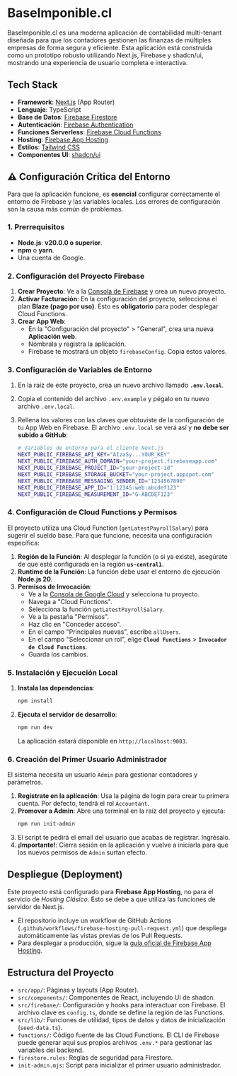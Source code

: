 # BaseImponible.cl

BaseImponible.cl es una moderna aplicación de contabilidad multi-tenant diseñada para que los contadores gestionen las finanzas de múltiples empresas de forma segura y eficiente. Esta aplicación está construida como un prototipo robusto utilizando Next.js, Firebase y shadcn/ui, mostrando una experiencia de usuario completa e interactiva.

## Tech Stack

- **Framework**: [Next.js](https://nextjs.org/) (App Router)
- **Lenguaje**: TypeScript
- **Base de Datos**: [Firebase Firestore](https://firebase.google.com/docs/firestore)
- **Autenticación**: [Firebase Authentication](https://firebase.google.com/docs/auth)
- **Funciones Serverless**: [Firebase Cloud Functions](https://firebase.google.com/docs/functions)
- **Hosting**: [Firebase App Hosting](https://firebase.google.com/docs/app-hosting)
- **Estilos**: [Tailwind CSS](https://tailwindcss.com/)
- **Componentes UI**: [shadcn/ui](https://ui.shadcn.com/)

## ⚠️ Configuración Crítica del Entorno

Para que la aplicación funcione, es **esencial** configurar correctamente el entorno de Firebase y las variables locales. Los errores de configuración son la causa más común de problemas.

### 1. Prerrequisitos

- **Node.js**: **v20.0.0 o superior**.
- **npm** o **yarn**.
- Una cuenta de Google.

### 2. Configuración del Proyecto Firebase

1.  **Crear Proyecto**: Ve a la [Consola de Firebase](https://console.firebase.google.com/) y crea un nuevo proyecto.
2.  **Activar Facturación**: En la configuración del proyecto, selecciona el plan **Blaze (pago por uso)**. Esto es **obligatorio** para poder desplegar Cloud Functions.
3.  **Crear App Web**:
    - En la "Configuración del proyecto" > "General", crea una nueva **Aplicación web**.
    - Nómbrala y registra la aplicación.
    - Firebase te mostrará un objeto `firebaseConfig`. Copia estos valores.

### 3. Configuración de Variables de Entorno

1.  En la raíz de este proyecto, crea un nuevo archivo llamado **`.env.local`**.
2.  Copia el contenido del archivo `.env.example` y pégalo en tu nuevo archivo `.env.local`.
3.  Rellena los valores con las claves que obtuviste de la configuración de tu App Web en Firebase. El archivo `.env.local` se verá así y **no debe ser subido a GitHub**:

    ```bash
    # Variables de entorno para el cliente Next.js
    NEXT_PUBLIC_FIREBASE_API_KEY="AIzaSy...YOUR_KEY"
    NEXT_PUBLIC_FIREBASE_AUTH_DOMAIN="your-project.firebaseapp.com"
    NEXT_PUBLIC_FIREBASE_PROJECT_ID="your-project-id"
    NEXT_PUBLIC_FIREBASE_STORAGE_BUCKET="your-project.appspot.com"
    NEXT_PUBLIC_FIREBASE_MESSAGING_SENDER_ID="1234567890"
    NEXT_PUBLIC_FIREBASE_APP_ID="1:12345:web:abcdef123"
    NEXT_PUBLIC_FIREBASE_MEASUREMENT_ID="G-ABCDEF123"
    ```

### 4. Configuración de Cloud Functions y Permisos

El proyecto utiliza una Cloud Function (`getLatestPayrollSalary`) para sugerir el sueldo base. Para que funcione, necesita una configuración específica:

1.  **Región de la Función**: Al desplegar la función (o si ya existe), asegúrate de que esté configurada en la región **`us-central1`**.
2.  **Runtime de la Función**: La función debe usar el entorno de ejecución **Node.js 20**.
3.  **Permisos de Invocación**:
    - Ve a la [Consola de Google Cloud](https://console.cloud.google.com/) y selecciona tu proyecto.
    - Navega a "Cloud Functions".
    - Selecciona la función `getLatestPayrollSalary`.
    - Ve a la pestaña "Permisos".
    - Haz clic en "Conceder acceso".
    - En el campo "Principales nuevas", escribe `allUsers`.
    - En el campo "Seleccionar un rol", elige **`Cloud Functions`** > **`Invocador de Cloud Functions`**.
    - Guarda los cambios.

### 5. Instalación y Ejecución Local

1.  **Instala las dependencias**:
    ```bash
    npm install
    ```
2.  **Ejecuta el servidor de desarrollo**:
    ```bash
    npm run dev
    ```
    La aplicación estará disponible en `http://localhost:9003`.

### 6. Creación del Primer Usuario Administrador

El sistema necesita un usuario `Admin` para gestionar contadores y parámetros.

1.  **Regístrate en la aplicación**: Usa la página de login para crear tu primera cuenta. Por defecto, tendrá el rol `Accountant`.
2.  **Promover a Admin**: Abre una terminal en la raíz del proyecto y ejecuta:
    ```bash
    npm run init-admin
    ```
3.  El script te pedirá el email del usuario que acabas de registrar. Ingrésalo.
4.  **¡Importante!**: Cierra sesión en la aplicación y vuelve a iniciarla para que los nuevos permisos de `Admin` surtan efecto.

## Despliegue (Deployment)

Este proyecto está configurado para **Firebase App Hosting**, no para el servicio de *Hosting Clásico*. Esto se debe a que utiliza las funciones de servidor de Next.js.

- El repositorio incluye un workflow de GitHub Actions (`.github/workflows/firebase-hosting-pull-request.yml`) que despliega automáticamente las vistas previas de los Pull Requests.
- Para desplegar a producción, sigue la [guía oficial de Firebase App Hosting](https://firebase.google.com/docs/app-hosting).

## Estructura del Proyecto

- `src/app/`: Páginas y layouts (App Router).
- `src/components/`: Componentes de React, incluyendo UI de shadcn.
- `src/firebase/`: Configuración y hooks para interactuar con Firebase. El archivo clave es `config.ts`, donde se define la región de las Functions.
- `src/lib/`: Funciones de utilidad, tipos de datos y datos de inicialización (`seed-data.ts`).
- `functions/`: Código fuente de las Cloud Functions. El CLI de Firebase puede generar aquí sus propios archivos `.env.*` para gestionar las variables del backend.
- `firestore.rules`: Reglas de seguridad para Firestore.
- `init-admin.mjs`: Script para inicializar el primer usuario administrador.
